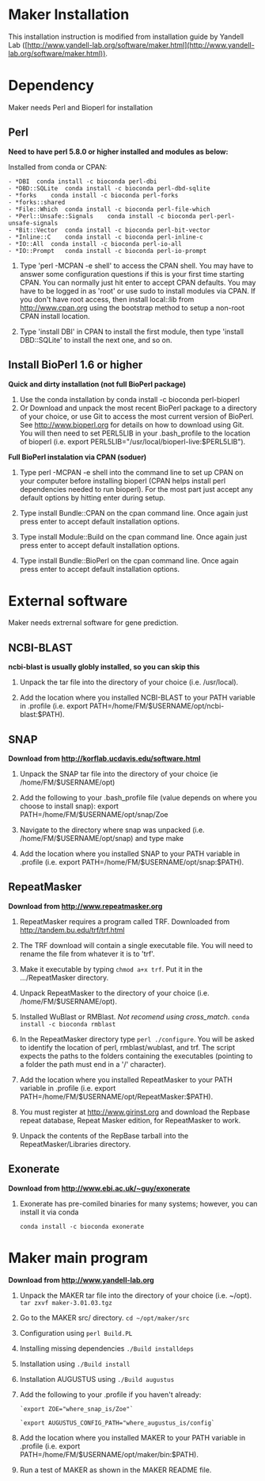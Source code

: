 ﻿# Maker Installation

This installation instruction is modified from installation guide by Yandell Lab ([http://www.yandell-lab.org/software/maker.html](http://www.yandell-lab.org/software/maker.html)).

# Dependency

Maker needs Perl and Bioperl for installation

## Perl

**Need to have perl 5.8.0 or higher installed and modules as below:**
  
 Installed from conda or CPAN:
 
	- *DBI	conda install -c bioconda perl-dbi
	- *DBD::SQLite	conda install -c bioconda perl-dbd-sqlite
	- *forks	conda install -c bioconda perl-forks
	- *forks::shared
	- *File::Which	conda install -c bioconda perl-file-which
	- *Perl::Unsafe::Signals	conda install -c bioconda perl-perl-unsafe-signals
	- *Bit::Vector	conda install -c bioconda perl-bit-vector
	- *Inline::C	conda install -c bioconda perl-inline-c
	- *IO::All	conda install -c bioconda perl-io-all
	- *IO::Prompt	conda install -c bioconda perl-io-prompt
		
1.  Type 'perl -MCPAN -e shell' to access the CPAN shell.  You may have to answer some configuration questions if this is your first time starting CPAN. You can normally just hit enter to accept CPAN defaults. You may have to be logged in as 'root' or use sudo to install modules via CPAN. If you don't have root access, then install local::lib from http://www.cpan.org using the bootstrap method to setup a non-root CPAN install location.
	
 2.  Type 'install DBI' in CPAN to install the first module, then type 'install DBD::SQLite' to install the next one, and so on.
  
   
## Install BioPerl 1.6 or higher

**Quick and dirty installation (not full BioPerl package)**

 1.  Use the conda installation by conda install -c bioconda perl-bioperl
 2.  Or Download and unpack the most recent BioPerl package to a directory of your choice, or use Git to access the most current version of BioPerl. See http://www.bioperl.org for details on how to download using Git. You will then need to set PERL5LIB in your .bash_profile to the location of bioperl (i.e. export PERL5LIB="/usr/local/bioperl-live:$PERL5LIB").

**Full BioPerl instalation via CPAN (soduer)**
	
1.  Type perl -MCPAN -e shell into the command line to set up CPAN on your computer before installing bioperl (CPAN helps install perl dependencies needed to run bioperl).  For the most part just accept any default options by hitting enter during setup.
		
 2.  Type install Bundle::CPAN on the cpan command line.  Once again just press enter to accept default installation options.

 3. Type install Module::Build on the cpan command line.  Once again just press enter to accept default installation options.
      
 4. Type install Bundle::BioPerl on the cpan command line.  Once again press enter to accept default installation options.

# External software

Maker needs extrernal software for gene prediction.

## NCBI-BLAST 

**ncbi-blast is usually globly installed, so you can skip this**

1.  Unpack the tar file into the directory of your choice (i.e. /usr/local).
		
 2.  Add the location where you installed NCBI-BLAST to your PATH variable in .profile (i.e. export PATH=/home/FM/\$USERNAME/opt/ncbi-blast:\$PATH).

## SNAP

**Download from http://korflab.ucdavis.edu/software.html**

 
1.  Unpack the SNAP tar file into the directory of your choice (ie /home/FM/$USERNAME/opt)
		
 2.  Add the following to your .bash_profile file (value depends on where you choose to install snap):  export PATH=/home/FM/$USERNAME/opt/snap/Zoe

 3. Navigate to the directory where snap was unpacked (i.e. /home/FM/$USERNAME/opt/snap) and type make
      
 4. Add the location where you installed SNAP to your PATH variable in .profile (i.e. export PATH=/home/FM/\$USERNAME/opt/snap:\$PATH).
		

## RepeatMasker

**Download from http://www.repeatmasker.org**

 1. RepeatMasker requires a program called TRF. Downloaded from http://tandem.bu.edu/trf/trf.html
 
 2. The TRF download will contain a single executable file.  You will need to rename the file from whatever it is to 'trf'.

 3. Make it executable by typing `chmod a+x trf`.  Put it in the .../RepeatMasker directory.
 
 4. Unpack RepeatMasker to the directory of your choice (i.e. /home/FM/$USERNAME/opt).
 
 5. Installed WuBlast or RMBlast. *Not recomend using cross_match*.
		`conda install -c bioconda rmblast`

 6. In the RepeatMasker directory type `perl ./configure`. You will be asked to identify the location of perl, rmblast/wublast, and trf.  The script expects the paths to the folders containing the executables (pointing to a folder the path must end in a '/' character).

 7. Add the location where you installed RepeatMasker to your PATH variable in .profile (i.e. export PATH=/home/FM/\$USERNAME/opt/RepeatMasker:\$PATH).

 8. You must register at http://www.girinst.org and download the Repbase repeat database, Repeat Masker edition, for RepeatMasker to work.
 
 9. Unpack the contents of the RepBase tarball into the RepeatMasker/Libraries directory.

## Exonerate

**Download from http://www.ebi.ac.uk/~guy/exonerate**

1.  Exonerate has pre-comiled binaries for many systems; however, you can install it via conda
	
        conda install -c bioconda exonerate

# Maker main program

**Download from http://www.yandell-lab.org**

 1. Unpack the MAKER tar file into the directory of your choice (i.e. ~/opt). `tar zxvf maker-3.01.03.tgz`
 
 2. Go to the MAKER src/ directory. `cd ~/opt/maker/src`
 
 3. Configuration using `perl Build.PL`
 
 4. Installing missing dependencies `./Build installdeps`
 
 5. Installation using `./Build install`
 
 6. Installation AUGUSTUS using `./Build augustus`
 
 7. Add the following to your .profile if you haven't already:
		
		`export ZOE="where_snap_is/Zoe"`

		`export AUGUSTUS_CONFIG_PATH="where_augustus_is/config`

 6. Add the location where you installed MAKER to your PATH variable in .profile (i.e. export PATH=/home/FM/\$USERNAME/opt/maker/bin:\$PATH).

 7. Run a test of MAKER as shown in the MAKER README file.


